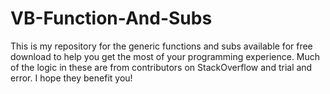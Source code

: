 # VB-Function-And-Subs
This is my repository for the generic functions and subs available for free download to help you get the most of your programming experience. Much of the logic in these are from contributors on StackOverflow and trial and error. I hope they benefit you!
